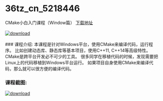 # 36tz_cn_5218446
CMake小白入门课程（Window篇）
[下载地址](http://www.36tz.cn/article/5218446 "下载地址")
<br/></br>[![download](http://36tz.cn/muke_img/2021_02_1-50-300x150.png "下载地址")](http://www.36tz.cn/article/5218446 "下载地址")
<br/></br>### 课程介绍:
本课程是针对Windows平台，使用CMake来编译代码，运行程序。
比如创建动态库、静态库等基本项目，使用C++11, C++14等高级特性。
CMake是跨平台开发必不可少的工具。
很多同学在移植代码的时候，发现需要把Linux上的代码移植到Windows平台运行。
如果项目自身使用CMake来编译代码，那么就可以很方便的编译代码。

### 课程截图:
[![download](http://36tz.cn/muke_img/2021_02_2-53.png "下载地址")](http://www.36tz.cn/article/5218446 "下载地址")
